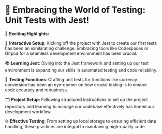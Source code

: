 # 🚀 Embracing the World of Testing: Unit Tests with Jest!

🌟 **Exciting Highlights:**

🔧 **Interactive Setup**: Kicking off the project with Jest to create our first tests has been an exhilarating challenge. Embracing tools like Codespaces or Gitpod for a seamless development environment has been crucial.

📚 **Learning Jest**: Diving into the Jest framework and setting up our test environment is expanding our skills in automated testing and code reliability.

🔄 **Testing Functions**: Crafting unit tests for functions like currency conversion has been an eye-opener on how crucial testing is to ensure code accuracy and robustness.

🗂️ **Project Setup**: Following structured instructions to set up the project repository and learning to manage our codebase effectively has honed our development workflow.

🌐 **Effective Testing**: From setting up local storage to ensuring efficient data handling, these practices are integral to maintaining high-quality code.

